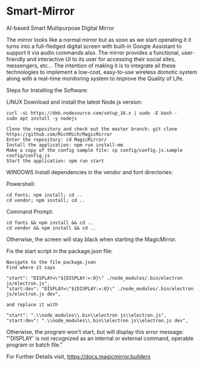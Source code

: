 # Smart-Mirror

AI-based Smart Multipurpose Digital Mirror

The mirror looks like a normal mirror but as soon as we start operating it it turns into a full-fledged digital screen with built-in Google Assistant to support it via audio commands also. The mirror provides a functional, user-friendly and interactive UI to its user for accessing their social sites, messengers, etc... The intention of making it is to integrate all these technologies to implement a low-cost, easy-to-use wireless domotic system along with a real-time monitoring system to improve the Quality of Life.

Steps for Installing the Software:
   
   LINUX
   Download and install the latest Node.js version:

    curl -sL https://deb.nodesource.com/setup_16.x | sudo -E bash -
    sudo apt install -y nodejs

    Clone the repository and check out the master branch: git clone https://github.com/MichMich/MagicMirror
    Enter the repository: cd MagicMirror/
    Install the application: npm run install-mm
    Make a copy of the config sample file: cp config/config.js.sample config/config.js
    Start the application: npm run start

   WINDOWS
   Install dependencies in the vendor and font directories:

Powershell:

    cd fonts; npm install; cd ..
    cd vendor; npm install; cd ..

Command Prompt:

    cd fonts && npm install && cd ..
    cd vendor && npm install && cd ..

Otherwise, the screen will stay black when starting the MagicMirror.

Fix the start script in the package.json file:

    Navigate to the file package.json
    Find where it says

    "start": "DISPLAY=\"${DISPLAY:=:0}\" ./node_modules/.bin/electron js/electron.js",
    "start:dev": "DISPLAY=\"${DISPLAY:=:0}\" ./node_modules/.bin/electron js/electron.js dev",

    and replace it with

    "start": ".\\node_modules\\.bin\\electron js\\electron.js",
    "start:dev": ".\\node_modules\\.bin\\electron js\\electron.js dev",

Otherwise, the program won't start, but will display this error message: "'DISPLAY' is not recognized as an internal or external command, operable program or batch file."

For Further Details visit, https://docs.magicmirror.builders 
 
